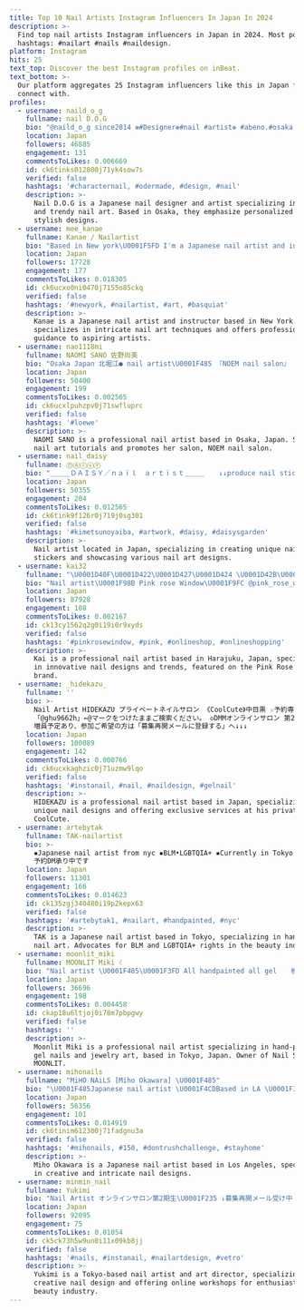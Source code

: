 ```yaml
---
title: Top 10 Nail Artists Instagram Influencers In Japan In 2024
description: >-
  Find top nail artists Instagram influencers in Japan in 2024. Most popular
  hashtags: #nailart #nails #naildesign.
platform: Instagram
hits: 25
text_top: Discover the best Instagram profiles on inBeat.
text_bottom: >-
  Our platform aggregates 25 Instagram influencers like this in Japan for you to
  connect with.
profiles:
  - username: naild_o_g
    fullname: nail D.O.G
    bio: "@naild_o_g since2014 ❁#Designer❁#nail #artist❁ #abeno.#osaka.#japan 真面目に不真面目！オシャレに痛ネイル！言うてます。 お問い合わせは DM下さい\U0001F43F オーダーチップstop. ご返信の無い方は ちょっとすんません。"
    location: Japan
    followers: 46885
    engagement: 131
    commentsToLikes: 0.006669
    id: ck6tinks012800j71yk4sow7s
    verified: false
    hashtags: '#characternail, #odermade, #design, #nail'
    description: >-
      Nail D.O.G is a Japanese nail designer and artist specializing in creative
      and trendy nail art. Based in Osaka, they emphasize personalized and
      stylish designs.
  - username: mee_kanae
    fullname: Kanae / Nailartist
    bio: "Based in New york\U0001F5FD I'm a Japanese nail artist and instructor. Any question call at @vanityprojects"
    location: Japan
    followers: 17728
    engagement: 177
    commentsToLikes: 0.018305
    id: ck6ucxo0ni0470j7155o85ckq
    verified: false
    hashtags: '#newyork, #nailartist, #art, #basquiat'
    description: >-
      Kanae is a Japanese nail artist and instructor based in New York. She
      specializes in intricate nail art techniques and offers professional
      guidance to aspiring artists.
  - username: nao1118mi
    fullname: NAOMI SANO 佐野尚美
    bio: "Osaka Japan 北堀江● nail artist\U0001F485 『NOEM nail salon』 ネイリスト様は通常料金になります。 キャンセル出たらストーリーでお知らせします\U0001F33F\U0001F33F ★サロンのホットペッパーからの予約は⬇︎⬇︎ @noem_nailsalon ★ネイル動画⬇︎⬇︎"
    location: Japan
    followers: 50400
    engagement: 199
    commentsToLikes: 0.002565
    id: ck6ucxlpuhzpv0j71swfluprc
    verified: false
    hashtags: '#loewe'
    description: >-
      NAOMI SANO is a professional nail artist based in Osaka, Japan. She shares
      nail art tutorials and promotes her salon, NOEM nail salon.
  - username: nail_daisy
    fullname: ⒹⒶⒾⓢⓎ
    bio: "＿＿＿ＤＡＩＳＹ／ｎａｉｌ　ａｒｔｉｓｔ＿＿＿ ㅤ ↓↓produce nail stickers\U0001F90D✂︎"
    location: Japan
    followers: 50355
    engagement: 204
    commentsToLikes: 0.012565
    id: ck6tink9f126r0j719j0sg301
    verified: false
    hashtags: '#kimetsunoyaiba, #artwork, #daisy, #daisysgarden'
    description: >-
      Nail artist located in Japan, specializing in creating unique nail
      stickers and showcasing various nail art designs.
  - username: kai32
    fullname: "\U0001D40F\U0001D422\U0001D427\U0001D424 \U0001D42B\U0001D428\U0001D42C\U0001D41E \U0001D416\U0001D422\U0001D427\U0001D41D\U0001D428\U0001D430 ♡ \U0001D40A\U0001D400\U0001D408"
    bio: "Nail artist\U0001F98B Pink rose Window\U0001F9FC @pink_rose_window Harajuku Japan\U0001F6C1 private account\U0001F447\U0001F3FB @kai_prw"
    location: Japan
    followers: 87928
    engagement: 108
    commentsToLikes: 0.002167
    id: ck13cy1562q2g0i19i0r9xyds
    verified: false
    hashtags: '#pinkrosewindow, #pink, #onlineshop, #onlineshopping'
    description: >-
      Kai is a professional nail artist based in Harajuku, Japan, specializing
      in innovative nail designs and trends, featured on the Pink Rose Window
      brand.
  - username: _hidekazu_
    fullname: ''
    bio: >-
      Nail Artist HIDEKAZU プライベートネイルサロン 《CoolCute》中目黒 ☆予約専用LINE ID☆
      「@ghu9662h」←@マークをつけたままご検索ください。 ◇DMMオンラインサロン 第2期満員御礼
      増員予定あり、参加ご希望の方は「募集再開メールに登録する」へ↓↓↓
    location: Japan
    followers: 100089
    engagement: 142
    commentsToLikes: 0.000766
    id: ck6ucxkaghzic0j71uzmw9lqo
    verified: false
    hashtags: '#instanail, #nail, #naildesign, #gelnail'
    description: >-
      HIDEKAZU is a professional nail artist based in Japan, specializing in
      unique nail designs and offering exclusive services at his private salon,
      CoolCute.
  - username: artebytak
    fullname: TAK-nailartist
    bio: >-
      ▪️Japanese nail artist from nyc ▪️BLM•LGBTQIA+ ▪️Currently in Tokyo -
      予約DM承り中です
    location: Japan
    followers: 11301
    engagement: 166
    commentsToLikes: 0.014623
    id: ck135zgj340480i19p2kepx63
    verified: false
    hashtags: '#artebytak1, #nailart, #handpainted, #nyc'
    description: >-
      TAK is a Japanese nail artist based in Tokyo, specializing in hand-painted
      nail art. Advocates for BLM and LGBTQIA+ rights in the beauty industry.
  - username: moonlit_miki
    fullname: MOONLIT Miki ☾
    bio: "Nail artist \U0001F485\U0001F3FD All handpainted all gel ㅤ 模写✍️ Jewelryart\U0001F48E ㅤ Nailsalon MOONLIT ☾ 10:00〜22:00 表参道駅B1出口より徒歩7分 F9 Minamiaoyama 5-12-6, Minato-ku, Tokyo"
    location: Japan
    followers: 36696
    engagement: 198
    commentsToLikes: 0.004458
    id: ckap18u6ltjoj0i78m7pbpgwy
    verified: false
    hashtags: ''
    description: >-
      Moonlit Miki is a professional nail artist specializing in hand-painted
      gel nails and jewelry art, based in Tokyo, Japan. Owner of Nail Salon
      MOONLIT.
  - username: mihonails
    fullname: "MiHO NAiLS [Miho Okawara] \U0001F485"
    bio: "\U0001F485Japanese nail artist \U0001F4CDBased in LA \U0001F340@mikoto_mihonails \U0001F467\U0001F3FB@mikoto_akatsuki \U0001F476\U0001F3FB@mitsuki_sumeragi"
    location: Japan
    followers: 56356
    engagement: 101
    commentsToLikes: 0.014919
    id: ck6tinim612300j71fadgnu3a
    verified: false
    hashtags: '#mihonails, #150, #dontrushchallenge, #stayhome'
    description: >-
      Miho Okawara is a Japanese nail artist based in Los Angeles, specializing
      in creative and intricate nail designs.
  - username: minmin_nail
    fullname: Yukimi
    bio: "Nail Artist オンラインサロン第2期生\U0001F235 ↓募集再開メール受け中 VETRO Art director / Bellaforma Special Advisor Tokyo , Japan \U0001F485 minmin nail 新規ｽﾄｯﾌﾟ中 ✉️minminnail@yahoo.co.jp"
    location: Japan
    followers: 92095
    engagement: 75
    commentsToLikes: 0.01054
    id: ck5ck73h5w9un0i11x09kb8jj
    verified: false
    hashtags: '#nails, #instanail, #nailartdesign, #vetro'
    description: >-
      Yukimi is a Tokyo-based nail artist and art director, specializing in
      creative nail design and offering online workshops for enthusiasts in the
      beauty industry.
---
```


